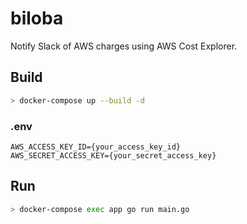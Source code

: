 # biloba
Notify Slack of AWS charges using AWS Cost Explorer.
  
## Build

```bash
> docker-compose up --build -d
```

### .env
  
```
AWS_ACCESS_KEY_ID={your_access_key_id}
AWS_SECRET_ACCESS_KEY={your_secret_access_key}
```
  

## Run

```bash
> docker-compose exec app go run main.go
```

